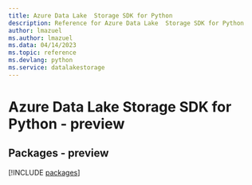 ```yaml
---
title: Azure Data Lake  Storage SDK for Python
description: Reference for Azure Data Lake  Storage SDK for Python
author: lmazuel
ms.author: lmazuel
ms.data: 04/14/2023
ms.topic: reference
ms.devlang: python
ms.service: datalakestorage
---
```

# Azure Data Lake  Storage SDK for Python - preview
## Packages - preview
[!INCLUDE [packages](data-lake--storage-index.md)]